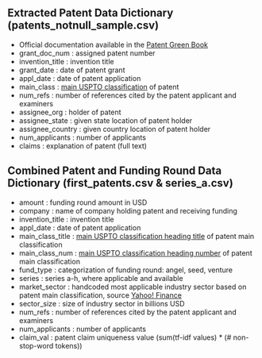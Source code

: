 ## Extracted Patent Data Dictionary (patents\_notnull\_sample.csv)
* Official documentation available in the [Patent Green Book](http://storage.googleapis.com/patents/docs/PatentFullTextAPSDoc_GreenBook.pdf)
* grant\_doc\_num : assigned patent number
* invention\_title : invention title
* grant\_date : date of patent grant
* appl\_date : date of patent application
* main\_class :  [main USPTO classification](http://www.uspto.gov/web/patents/classification/selectnumwithtitle.htm) of patent
* num\_refs :  number of references cited by the patent applicant and examiners
* assignee_org :  holder of patent
* assignee_state :  given state location of patent holder
* assignee_country :  given country location of patent holder
* num_applicants :  number of applicants
* claims :  explanation of patent (full text)

## Combined Patent and Funding Round Data Dictionary (first\_patents.csv & series\_a.csv)
* amount :  funding round amount in USD
* company :  name of company holding patent and receiving funding
* invention_title :  invention title
* appl_date :  date of patent application
* main\_class\_title :  [main USPTO classification heading title](http://www.uspto.gov/web/patents/classification/selectnumwithtitle.htm) of patent main classification
* main\_class\_num :  [main USPTO classification heading number](http://www.uspto.gov/web/patents/classification/selectnumwithtitle.htm) of patent main classification
* fund_type :  categorization of funding round: angel, seed, venture
* series :  series a-h, where applicable and available
* market_sector :  handcoded most applicable industry sector based on patent main classification, source [Yahoo! Finance](https://biz.yahoo.com/ic/ind_index.html)
* sector_size :  size of industry sector in billions USD
* num_refs :  number of references cited by the patent applicant and examiners
* num_applicants :  number of applicants
* claim_val :  patent claim uniqueness value (sum(tf-idf values) * (# non-stop-word tokens))
